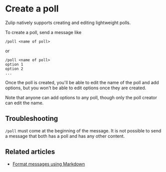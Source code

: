 # Create a poll

Zulip natively supports creating and editing lightweight polls.

To create a poll, send a message like
```
/poll <name of poll>
```
or
```
/poll <name of poll>
option 1
option 2
...
```

Once the poll is created, you'll be able to edit the name of the poll and
add options, but you won't be able to edit options once they are created.

Note that anyone can add options to any poll, though only the poll creator
can edit the name.

## Troubleshooting

`/poll` must come at the beginning of the message. It is not possible to
send a message that both has a poll and has any other content.

## Related articles

* [Format messages using Markdown](/help/format-your-message-using-markdown)
